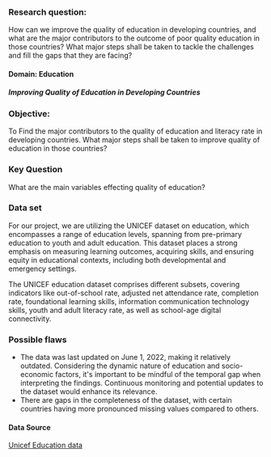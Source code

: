 ### Research question:

How can we improve the quality of education in developing countries, and what are the major contributors to the outcome of poor quality education in those countries? What major steps shall be taken to tackle the challenges and fill the gaps that they are facing?

#### Domain: Education

##### Improving Quality of Education in Developing Countries

### Objective:

To Find the major contributors to the quality of education and literacy rate in developing countries. What major steps shall be taken to improve quality of education in those countries?

### Key Question

What are the main variables effecting quality of education?

### Data set

For our project, we are utilizing the UNICEF dataset on education, which encompasses a range of education levels, spanning from pre-primary education to youth and adult education. This dataset places a strong emphasis on measuring learning outcomes, acquiring skills, and ensuring equity in educational contexts, including both developmental and emergency settings.

The UNICEF education dataset comprises different subsets, covering indicators like out-of-school rate, adjusted net attendance rate, completion rate, foundational learning skills, information communication technology skills, youth and adult literacy rate, as well as school-age digital connectivity.

### Possible flaws

<ul>
<li>The data was last updated on June 1, 2022, making it relatively outdated. Considering the dynamic nature of education and socio-economic factors, it's important to be mindful of the temporal gap when interpreting the findings. Continuous monitoring and potential updates to the dataset would enhance its relevance.</li>
<li>There are gaps in the completeness of the dataset, with certain countries having more pronounced missing values compared to others.</li>      
</ul>

#### Data Source

<a href="https://data.unicef.org/topic/education/overview/" target="_blank">Unicef Education data</a>

